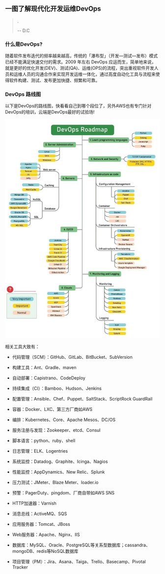 ## 一图了解现代化开发运维DevOps

> .
>
> -- D.C



### 什么是DevOps?

随着软件发布迭代的频率越来越高，传统的「瀑布型」（开发—测试—发布）模式已经不能满足快速交付的需求。2009 年左右 DevOps 应运而生，简单地来说，就是更好的优化开发(DEV)、测试(QA)、运维(OPS)的流程，突出重视软件开发人员和运维人员的沟通合作来实现开发运维一体化，通过高度自动化工具与流程来使得软件构建、测试、发布更加快捷、频繁和可靠。

### DevOps 路线图

以下是DevOps的路线图，快看看自己到哪个段位了，另外AWS也有专门针对DevOps的培训，云端是DevOps最好的试验场!

![roadmap](../img/devops/roadmap.jpg)

相关工具大致有：

- 代码管理（SCM）：GitHub、GitLab、BitBucket、SubVersion

- 构建工具：Ant、Gradle、maven

- 自动部署：Capistrano、CodeDeploy

- 持续集成（CI）：Bamboo、Hudson、Jenkins

- 配置管理：Ansible、Chef、Puppet、SaltStack、ScriptRock GuardRail

- 容器：Docker、LXC、第三方厂商如AWS

- 编排：Kubernetes、Core、Apache Mesos、DC/OS

- 服务注册与发现：Zookeeper、etcd、Consul

- 脚本语言：python、ruby、shell

- 日志管理：ELK、Logentries

- 系统监控：Datadog、Graphite、Icinga、Nagios

- 性能监控：AppDynamics、New Relic、Splunk

- 压力测试：JMeter、Blaze Meter、loader.io

- 预警：PagerDuty、pingdom、厂商自带如AWS SNS

- HTTP加速器：Varnish

- 消息总线：ActiveMQ、SQS

- 应用服务器：Tomcat、JBoss

- Web服务器：Apache、Nginx、IIS

- 数据库：MySQL、Oracle、PostgreSQL等关系型数据库；cassandra、mongoDB、redis等NoSQL数据库

- 项目管理（PM）：Jira、Asana、Taiga、Trello、Basecamp、Pivotal Tracker